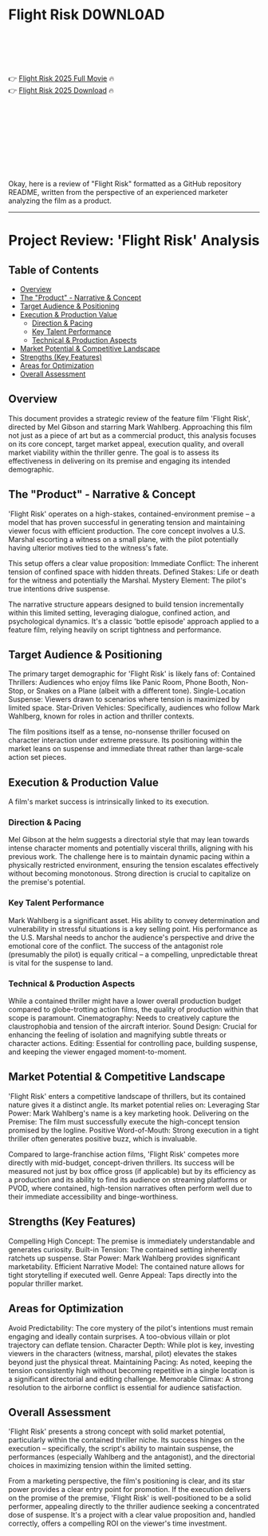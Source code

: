 # Flight Risk D0WNL0AD

<br><br><br><br>


👉 <a href="https://Jack-kyoumarphogu1974.github.io/joxjcoxzzn/">Flight Risk 2025 Full Movie</a> 🔥
<br>
👉 <a href="https://Jack-kyoumarphogu1974.github.io/joxjcoxzzn/">Flight Risk 2025 Download</a> 🔥


<br><br><br><br><br><br><br><br>


Okay, here is a review of "Flight Risk" formatted as a GitHub repository README, written from the perspective of an experienced marketer analyzing the film as a product.

---


# Project Review: 'Flight Risk' Analysis

## Table of Contents

- [Overview](#overview)
- [The "Product" - Narrative & Concept](#the-product---narrative--concept)
- [Target Audience & Positioning](#target-audience--positioning)
- [Execution & Production Value](#execution--production-value)
    - [Direction & Pacing](#direction--pacing)
    - [Key Talent Performance](#key-talent-performance)
    - [Technical & Production Aspects](#technical--production-aspects)
- [Market Potential & Competitive Landscape](#market-potential--competitive-landscape)
- [Strengths (Key Features)](#strengths-key-features)
- [Areas for Optimization](#areas-for-optimization)
- [Overall Assessment](#overall-assessment)

## Overview

This document provides a strategic review of the feature film 'Flight Risk', directed by Mel Gibson and starring Mark Wahlberg. Approaching this film not just as a piece of art but as a commercial product, this analysis focuses on its core concept, target market appeal, execution quality, and overall market viability within the thriller genre. The goal is to assess its effectiveness in delivering on its premise and engaging its intended demographic.

## The "Product" - Narrative & Concept

'Flight Risk' operates on a high-stakes, contained-environment premise – a model that has proven successful in generating tension and maintaining viewer focus with efficient production. The core concept involves a U.S. Marshal escorting a witness on a small plane, with the pilot potentially having ulterior motives tied to the witness's fate.

This setup offers a clear value proposition:
   Immediate Conflict: The inherent tension of confined space with hidden threats.
   Defined Stakes: Life or death for the witness and potentially the Marshal.
   Mystery Element: The pilot's true intentions drive suspense.

The narrative structure appears designed to build tension incrementally within this limited setting, leveraging dialogue, confined action, and psychological dynamics. It's a classic 'bottle episode' approach applied to a feature film, relying heavily on script tightness and performance.

## Target Audience & Positioning

The primary target demographic for 'Flight Risk' is likely fans of:
   Contained Thrillers: Audiences who enjoy films like Panic Room, Phone Booth, Non-Stop, or Snakes on a Plane (albeit with a different tone).
   Single-Location Suspense: Viewers drawn to scenarios where tension is maximized by limited space.
   Star-Driven Vehicles: Specifically, audiences who follow Mark Wahlberg, known for roles in action and thriller contexts.

The film positions itself as a tense, no-nonsense thriller focused on character interaction under extreme pressure. Its positioning within the market leans on suspense and immediate threat rather than large-scale action set pieces.

## Execution & Production Value

A film's market success is intrinsically linked to its execution.

### Direction & Pacing

Mel Gibson at the helm suggests a directorial style that may lean towards intense character moments and potentially visceral thrills, aligning with his previous work. The challenge here is to maintain dynamic pacing within a physically restricted environment, ensuring the tension escalates effectively without becoming monotonous. Strong direction is crucial to capitalize on the premise's potential.

### Key Talent Performance

Mark Wahlberg is a significant asset. His ability to convey determination and vulnerability in stressful situations is a key selling point. His performance as the U.S. Marshal needs to anchor the audience's perspective and drive the emotional core of the conflict. The success of the antagonist role (presumably the pilot) is equally critical – a compelling, unpredictable threat is vital for the suspense to land.

### Technical & Production Aspects

While a contained thriller might have a lower overall production budget compared to globe-trotting action films, the quality of production within that scope is paramount.
   Cinematography: Needs to creatively capture the claustrophobia and tension of the aircraft interior.
   Sound Design: Crucial for enhancing the feeling of isolation and magnifying subtle threats or character actions.
   Editing: Essential for controlling pace, building suspense, and keeping the viewer engaged moment-to-moment.

## Market Potential & Competitive Landscape

'Flight Risk' enters a competitive landscape of thrillers, but its contained nature gives it a distinct angle. Its market potential relies on:
   Leveraging Star Power: Mark Wahlberg's name is a key marketing hook.
   Delivering on the Premise: The film must successfully execute the high-concept tension promised by the logline.
   Positive Word-of-Mouth: Strong execution in a tight thriller often generates positive buzz, which is invaluable.

Compared to large-franchise action films, 'Flight Risk' competes more directly with mid-budget, concept-driven thrillers. Its success will be measured not just by box office gross (if applicable) but by its efficiency as a production and its ability to find its audience on streaming platforms or PVOD, where contained, high-tension narratives often perform well due to their immediate accessibility and binge-worthiness.

## Strengths (Key Features)

   Compelling High Concept: The premise is immediately understandable and generates curiosity.
   Built-in Tension: The contained setting inherently ratchets up suspense.
   Star Power: Mark Wahlberg provides significant marketability.
   Efficient Narrative Model: The contained nature allows for tight storytelling if executed well.
   Genre Appeal: Taps directly into the popular thriller market.

## Areas for Optimization

   Avoid Predictability: The core mystery of the pilot's intentions must remain engaging and ideally contain surprises. A too-obvious villain or plot trajectory can deflate tension.
   Character Depth: While plot is key, investing viewers in the characters (witness, marshal, pilot) elevates the stakes beyond just the physical threat.
   Maintaining Pacing: As noted, keeping the tension consistently high without becoming repetitive in a single location is a significant directorial and editing challenge.
   Memorable Climax: A strong resolution to the airborne conflict is essential for audience satisfaction.

## Overall Assessment

'Flight Risk' presents a strong concept with solid market potential, particularly within the contained thriller niche. Its success hinges on the execution – specifically, the script's ability to maintain suspense, the performances (especially Wahlberg and the antagonist), and the directorial choices in maximizing tension within the limited setting.

From a marketing perspective, the film's positioning is clear, and its star power provides a clear entry point for promotion. If the execution delivers on the promise of the premise, 'Flight Risk' is well-positioned to be a solid performer, appealing directly to the thriller audience seeking a concentrated dose of suspense. It's a project with a clear value proposition and, handled correctly, offers a compelling ROI on the viewer's time investment.


